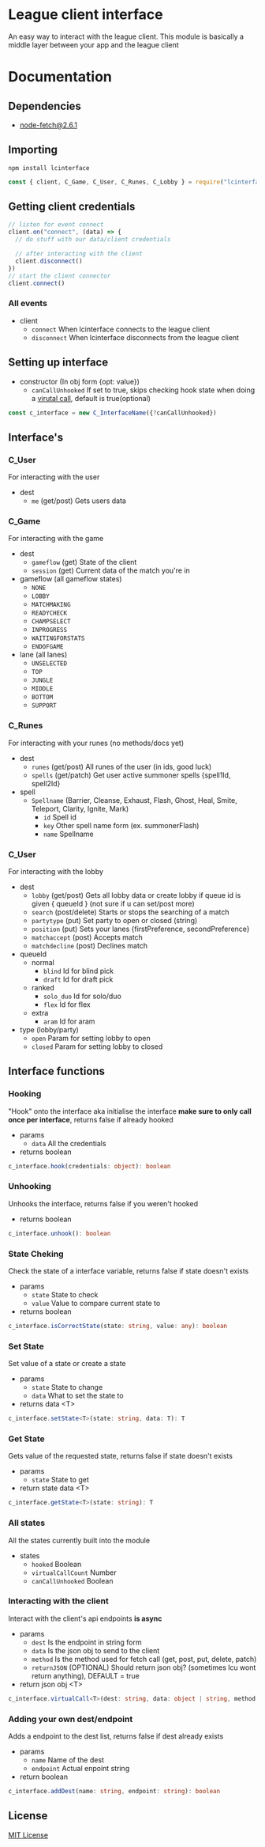 # League client interface
An easy way to interact with the league client. This module is basically a middle layer between your app and the league client

# Documentation
## Dependencies
- node-fetch@2.6.1

## Importing
`npm install lcinterface`
```javascript
const { client, C_Game, C_User, C_Runes, C_Lobby } = require("lcinterface")
```
## Getting client credentials 
```javascript
// listen for event connect
client.on("connect", (data) => {
  // do stuff with our data/client credentials

  // after interacting with the client
  client.disconnect()
})
// start the client connector
client.connect()
```
### All events
- client
  - `connect` When lcinterface connects to the league client
  - `disconnect` When lcinterface disconnects from the league client

## Setting up interface
- constructor (In obj form {opt: value})
  - `canCallUnhooked` If set to true, skips checking hook state when doing a [virutal call](#interacting-with-the-client), default is true(optional)
```javascript
const c_interface = new C_InterfaceName({?canCallUnhooked})
```

## Interface's
### C_User
For interacting with the user
- dest
  - `me` (get/post) Gets users data
### C_Game
For interacting with the game
- dest
  - `gameflow` (get) State of the client
  - `session` (get) Current data of the match you're in
- gameflow (all gameflow states)
  - `NONE`
  - `LOBBY`
  - `MATCHMAKING`
  - `READYCHECK`
  - `CHAMPSELECT`
  - `INPROGRESS`
  - `WAITINGFORSTATS`
  - `ENDOFGAME`
- lane (all lanes)
  - `UNSELECTED`
  - `TOP`
  - `JUNGLE`
  - `MIDDLE`
  - `BOTTOM`
  - `SUPPORT`
### C_Runes
For interacting with your runes (no methods/docs yet)
- dest
  - `runes` (get/post) All runes of the user (in ids, good luck)
  - `spells` (get/patch) Get user active summoner spells {spell1Id, spell2Id}
- spell
  - `Spellname` (Barrier, Cleanse, Exhaust, Flash, Ghost, Heal, Smite, Teleport, Clarity, Ignite, Mark)
    - `id` Spell id
    - `key` Other spell name form (ex. summonerFlash)
    - `name` Spellname
### C_User
For interacting with the lobby
- dest
  - `lobby` (get/post) Gets all lobby data or create lobby if queue id is given { queueId } (not sure if u can set/post more)
  - `search` (post/delete) Starts or stops the searching of a match
  - `partytype` (put) Set party to open or closed (string)
  - `position` (put) Sets your lanes {firstPreference, secondPreference}
  - `matchaccept` (post) Accepts match
  - `matchdecline` (post) Declines match
- queueId
  - normal
    - `blind` Id for blind pick
    - `draft` Id for draft pick
  - ranked
    - `solo_duo` Id for solo/duo
    - `flex` Id for flex
  - extra
    - `aram` Id for aram
- type (lobby/party)
  - `open` Param for setting lobby to open
  - `closed` Param for setting lobby to closed
## Interface functions
### Hooking
"Hook" onto the interface aka initialise the interface **make sure to only call once per interface**, returns false if already hooked <br />
- params
  - `data` All the credentials
- returns boolean
```typescript
c_interface.hook(credentials: object): boolean
```

### Unhooking
Unhooks the interface, returns false if you weren't hooked
- returns boolean
```typescript
c_interface.unhook(): boolean
```

### State Cheking
Check the state of a interface variable, returns false if state doesn't exists
- params
  - `state` State to check
  - `value` Value to compare current state to
- returns boolean
```typescript
c_interface.isCorrectState(state: string, value: any): boolean
```

### Set State
Set value of a state or create a state
- params
  - `state` State to change
  - `data` What to set the state to
- returns data \<T\>
```typescript
c_interface.setState<T>(state: string, data: T): T
```

### Get State
Gets value of the requested state, returns false if state doesn't exists
- params
  - `state` State to get
- return state data \<T\>
```typescript
c_interface.getState<T>(state: string): T
```

### All states
All the states currently built into the module
- states
  - `hooked` Boolean
  - `virtualCallCount` Number
  - `canCallUnhooked` Boolean

### Interacting with the client
Interact with the client's api endpoints **is async**
- params
  - `dest` Is the endpoint in string form
  - `data` Is the json obj to send to the client
  - `method` Is the method used for fetch call (get, post, put, delete, patch)
  - `returnJSON` (OPTIONAL) Should return json obj? (sometimes lcu wont return anything), DEFAULT = true
- return json obj \<T\>
```typescript
c_interface.virtualCall<T>(dest: string, data: object | string, method: string, returnJSON?: boolean): Promise<T>
```

### Adding your own dest/endpoint
Adds a endpoint to the dest list, returns false if dest already exists
- params
  - `name` Name of the dest
  - `endpoint` Actual enpoint string
- return boolean
```typescript
c_interface.addDest(name: string, endpoint: string): boolean
```
## License
[MIT License](LICENSE)